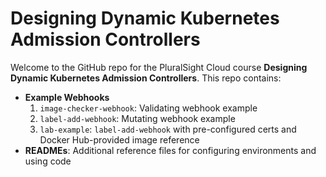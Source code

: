 # Designing Dynamic Kubernetes Admission Controllers

Welcome to the GitHub repo for the PluralSight Cloud course **Designing Dynamic Kubernetes Admission Controllers**. This repo contains:

- **Example Webhooks**
  1. `image-checker-webhook`: Validating webhook example
  2. `label-add-webhook`: Mutating webhook example
  3. `lab-example`: `label-add-webhook` with pre-configured certs and Docker Hub-provided image reference
- **READMEs**: Additional reference files for configuring environments and using code
